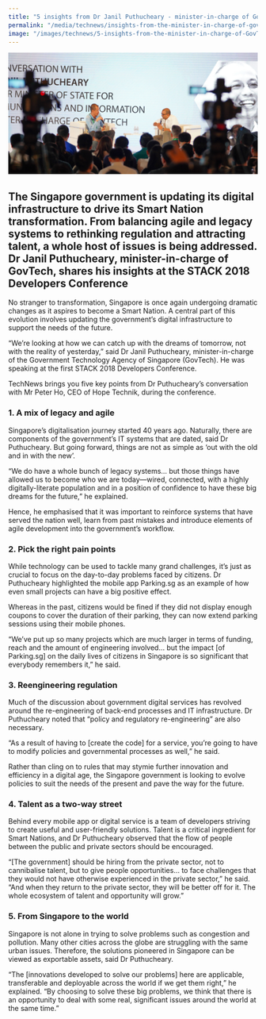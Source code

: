 ```yaml
---
title: "5 insights from Dr Janil Puthucheary - minister-in-charge of GovTech"
permalink: "/media/technews/insights-from-the-minister-in-charge-of-govtech"
image: "/images/technews/5-insights-from-the-minister-in-charge-of-GovTech.png"
---
```


![Janil Puthucheary at STACK 2018](/images/technews/5-insights-from-the-minister-in-charge-of-GovTech.png)

The Singapore government is updating its digital infrastructure to drive its Smart Nation transformation. From balancing agile and legacy systems to rethinking regulation and attracting talent, a whole host of issues is being addressed. Dr Janil Puthucheary, minister-in-charge of GovTech, shares his insights at the STACK 2018 Developers Conference
--- 

No stranger to transformation, Singapore is once again undergoing dramatic changes as it aspires to become a Smart Nation. A central part of this evolution involves updating the government’s digital infrastructure to support the needs of the future. 

“We’re looking at how we can catch up with the dreams of tomorrow, not with the reality of yesterday,” said Dr Janil Puthucheary, minister-in-charge of the Government Technology Agency of Singapore (GovTech). He was speaking at the first STACK 2018 Developers Conference.

TechNews brings you five key points from Dr Puthucheary’s conversation with Mr Peter Ho, CEO of Hope Technik, during the conference.

### **1. A mix of legacy and agile**

Singapore’s digitalisation journey started 40 years ago. Naturally, there are components of the government’s IT systems that are dated, said Dr Puthucheary. But going forward, things are not as simple as ‘out with the old and in with the new’.

“We do have a whole bunch of legacy systems… but those things have allowed us to become who we are today—wired, connected, with a highly digitally-literate population and in a position of confidence to have these big dreams for the future,” he explained.

Hence, he emphasised that it was important to reinforce systems that have served the nation well, learn from past mistakes and introduce elements of agile development into the government’s workflow. 

### **2. Pick the right pain points**

While technology can be used to tackle many grand challenges, it’s just as crucial to focus on the day-to-day problems faced by citizens. Dr Puthucheary highlighted the mobile app Parking.sg as an example of how even small projects can have a big positive effect.

Whereas in the past, citizens would be fined if they did not display enough coupons to cover the duration of their parking, they can now extend parking sessions using their mobile phones.

“We’ve put up so many projects which are much larger in terms of funding, reach and the amount of engineering involved… but the impact [of Parking.sg] on the daily lives of citizens in Singapore is so significant that everybody remembers it,” he said. 

### **3. Reengineering regulation**

Much of the discussion about government digital services has revolved around the re-engineering of back-end processes and IT infrastructure. Dr Puthucheary noted that “policy and regulatory re-engineering” are also necessary.

“As a result of having to [create the code] for a service, you’re going to have to modify policies and governmental processes as well,” he said. 

Rather than cling on to rules that may stymie further innovation and efficiency in a digital age, the Singapore government is looking to evolve policies to suit the needs of the present and pave the way for the future.

### **4. Talent as a two-way street**

Behind every mobile app or digital service is a team of developers striving to create useful and user-friendly solutions. Talent is a critical ingredient for Smart Nations, and Dr Puthucheary observed that the flow of people between the public and private sectors should be encouraged.

“[The government] should be hiring from the private sector, not to cannibalise talent, but to give people opportunities… to face challenges that they would not have otherwise experienced in the private sector,” he said. “And when they return to the private sector, they will be better off for it. The whole ecosystem of talent and opportunity will grow.”

### **5. From Singapore to the world**

Singapore is not alone in trying to solve problems such as congestion and pollution. Many other cities across the globe are struggling with the same urban issues. Therefore, the solutions pioneered in Singapore can be viewed as exportable assets, said Dr Puthucheary.

“The [innovations developed to solve our problems] here are applicable, transferable and deployable across the world if we get them right,” he explained. “By choosing to solve these big problems, we think that there is an opportunity to deal with some real, significant issues around the world at the same time.”
